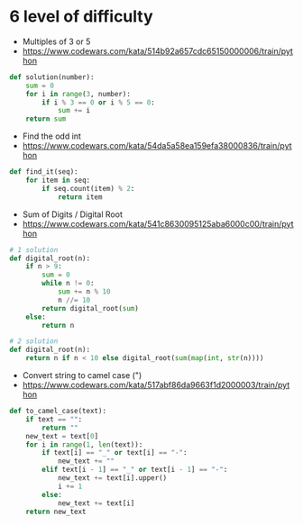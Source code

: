 # 6 level of difficulty


* Multiples of 3 or 5
* https://www.codewars.com/kata/514b92a657cdc65150000006/train/python

```python
def solution(number):
    sum = 0 
    for i in range(3, number):
        if i % 3 == 0 or i % 5 == 0:
            sum += i
    return sum
```


* Find the odd int
* https://www.codewars.com/kata/54da5a58ea159efa38000836/train/python

```python
def find_it(seq):
    for item in seq:
        if seq.count(item) % 2:
            return item
```


* Sum of Digits / Digital Root
* https://www.codewars.com/kata/541c8630095125aba6000c00/train/python

```python
# 1 solution
def digital_root(n):
    if n > 9:
        sum = 0
        while n != 0:
            sum += n % 10
            n //= 10
        return digital_root(sum)
    else:
        return n

# 2 solution
def digital_root(n):
    return n if n < 10 else digital_root(sum(map(int, str(n))))
```


* Convert string to camel case (")
* https://www.codewars.com/kata/517abf86da9663f1d2000003/train/python

```python
def to_camel_case(text):
    if text == "":
        return ""
    new_text = text[0]
    for i in range(1, len(text)):
        if text[i] == "_" or text[i] == "-":
            new_text += ""
        elif text[i - 1] == "_" or text[i - 1] == "-":
            new_text += text[i].upper()
            i += 1
        else:
            new_text += text[i]
    return new_text
```
